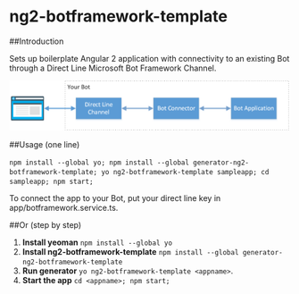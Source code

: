 # ng2-botframework-template

##Introduction

Sets up boilerplate Angular 2 application with connectivity to an existing Bot through a Direct Line Microsoft Bot Framework Channel.

 ![](img2.png)


##Usage (one line)

```npm install --global yo; npm install --global generator-ng2-botframework-template; yo ng2-botframework-template sampleapp; cd sampleapp; npm start;```

To connect the app to your Bot, put your direct line key in app/botframework.service.ts.

##Or (step by step)

1. **Install yeoman** ```npm install --global yo```
2. **Install ng2-botframework-template** ```npm install --global generator-ng2-botframework-template```
4. **Run generator** ```yo ng2-botframework-template <appname>```.  
5. **Start the app** ```cd <appname>; npm start;```

